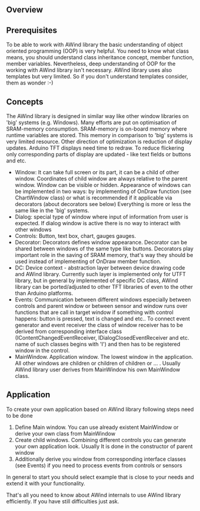 Overview
--------
Prerequisites
-------------
To be able to work with AWind library the basic understanding of object oriented programming (OOP) is very helpful. You need to know what class means, you should understand class inheritance concept, member function, member variables. Nevertheless, deep understanding of OOP for the working with AWind library isn't necessary. AWind library uses also templates but very limited. So if you don't understand templates consider, them as wonder :-) 

Concepts
-------- 
The AWind library is designed in similar way like other window libraries on 'big' systems (e.g. Windows). Many efforts are put on optimisation of SRAM-memory consumption. 
SRAM-memory is on-board memory where runtime variables are stored. This memory in comparison to 'big' systems is very limited resource.
Other direction of optimization is reduction of display updates. Arduino TFT displays need time to redraw. To reduce flickering only corresponding parts of display are updated - like text fields or buttons and etc.
* Window: It can take full screen or its part, it can be a child of other window. Coordinates of child window are always relative to the parent window.
  Window can be visible or hidden. Appearance of windows can be implemented in two ways: by implementing of OnDraw function (see ChartWindow class) or what is recommended if it applicable via decorators (about decorators see below) Everything is more or less the same like in the 'big' systems. 
* Dialog: special type of window where input of information from user is expected. If dialog window is active there is no way to interact with other windows
* Controls: Button, text box, chart, gauges gauges. 
* Decorator: Decorators defines window appearance. Decorator can be shared between windows of the same type like buttons.
  Decorators play important role in the saving of SRAM memory, that's way they should be used instead of implementing of OnDraw member function. 
* DC: Device context - abstraction layer between device drawing code and AWind library.
  Currently such layer is implemented only for UTFT library, but in general by implemented of specific DC class, AWind library can be ported/adjusted to other TFT libraries of even to the other than Arduino platforms.
* Events: Communication between different windows especially between controls and parent window or between sensor and window runs over functions that are call in target window if something with control happens:
  button is pressed, text is changed and etc.. To connect event generator and event receiver the class of window receiver has to be derived  from corresponding interface class (IContentChangedEventReceiver, IDialogClosedEventReceiver and etc. name of such classes begins with 'I') and then has to be registered  window in the control. 
* MainWindow. Application window. The lowest window in the application. All other windows are children or children of children or ... . Usually AWind library user derives from MainWindow his own MainWindow class.

Application
--------
To create your own application based on AWind library following steps need to be done
1. Define Main window. You can use already existent MainWindow or derive your own class from MainWindow
2. Create child windows. Combining different controls you can generate your own application look. Usually It is done in the constructor of parent window
3. Additionally derive you window from corresponding interface classes (see Events) if you need to process events from controls or sensors  

In general to start you should select example that is close to your needs and extend it with your functionality.

That's all you need to know about AWind internals to use AWind library efficiently. If you have still difficulties just ask.
